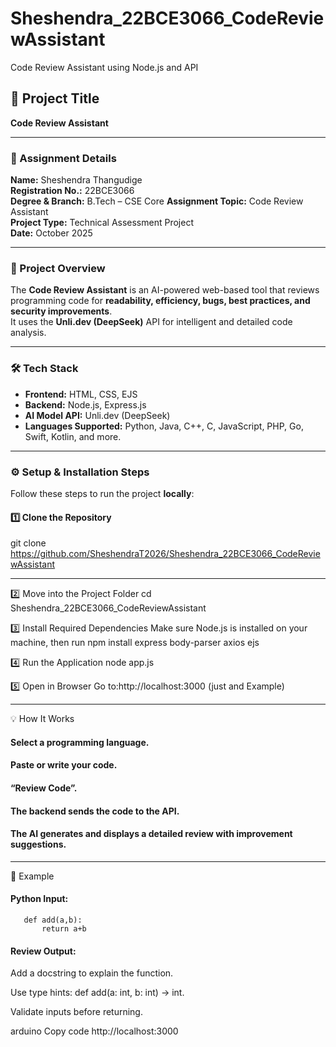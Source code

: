 # Sheshendra_22BCE3066_CodeReviewAssistant
Code Review Assistant using Node.js and API


## 🧠 Project Title
**Code Review Assistant**

---

### 📄 Assignment Details
**Name:** Sheshendra Thangudige  
**Registration No.:** 22BCE3066  
**Degree & Branch:** B.Tech – CSE Core
**Assignment Topic:** Code Review Assistant  
**Project Type:** Technical Assessment Project  
**Date:** October 2025  

---

### 🚀 Project Overview
The **Code Review Assistant** is an AI-powered web-based tool that reviews programming code for **readability, efficiency, bugs, best practices, and security improvements**.  
It uses the **Unli.dev (DeepSeek)** API for intelligent and detailed code analysis.

---

### 🛠️ Tech Stack
- **Frontend:** HTML, CSS, EJS  
- **Backend:** Node.js, Express.js  
- **AI Model API:** Unli.dev (DeepSeek)  
- **Languages Supported:** Python, Java, C++, C, JavaScript, PHP, Go, Swift, Kotlin, and more.

---

### ⚙️ Setup & Installation Steps

Follow these steps to run the project **locally**:

#### 1️⃣ Clone the Repository
git clone https://github.com/SheshendraT2026/Sheshendra_22BCE3066_CodeReviewAssistant

---

2️⃣ Move into the Project Folder
cd Sheshendra_22BCE3066_CodeReviewAssistant

3️⃣ Install Required Dependencies
Make sure Node.js is installed on your machine, then run
npm install express body-parser axios ejs

4️⃣ Run the Application
node app.js

5️⃣ Open in Browser
Go to:http://localhost:3000 (just and Example)

---


💡 How It Works

#### Select a programming language.

#### Paste or write your code.

#### “Review Code”.

#### The backend sends the code to the API.

#### The AI generates and displays a detailed review with improvement suggestions.

---

🧩 Example

#### Python Input:

       def add(a,b):
           return a+b

#### Review Output:

Add a docstring to explain the function.

Use type hints: def add(a: int, b: int) -> int.

Validate inputs before returning.

arduino
Copy code
http://localhost:3000
